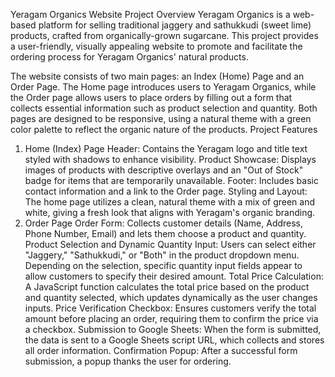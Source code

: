 Yeragam Organics Website
Project Overview
Yeragam Organics is a web-based platform for selling traditional jaggery and sathukkudi (sweet lime) products, crafted from organically-grown sugarcane. This project provides a user-friendly, visually appealing website to promote and facilitate the ordering process for Yeragam Organics' natural products.

The website consists of two main pages: an Index (Home) Page and an Order Page. The Home page introduces users to Yeragam Organics, while the Order page allows users to place orders by filling out a form that collects essential information such as product selection and quantity. Both pages are designed to be responsive, using a natural theme with a green color palette to reflect the organic nature of the products.
Project Features
1. Home (Index) Page
Header: Contains the Yeragam logo and title text styled with shadows to enhance visibility.
Product Showcase: Displays images of products with descriptive overlays and an "Out of Stock" badge for items that are temporarily unavailable.
Footer: Includes basic contact information and a link to the Order page.
Styling and Layout: The home page utilizes a clean, natural theme with a mix of green and white, giving a fresh look that aligns with Yeragam's organic branding.
2. Order Page
Order Form: Collects customer details (Name, Address, Phone Number, Email) and lets them choose a product and quantity.
Product Selection and Dynamic Quantity Input:
Users can select either "Jaggery," "Sathukkudi," or "Both" in the product dropdown menu.
Depending on the selection, specific quantity input fields appear to allow customers to specify their desired amount.
Total Price Calculation: A JavaScript function calculates the total price based on the product and quantity selected, which updates dynamically as the user changes inputs.
Price Verification Checkbox: Ensures customers verify the total amount before placing an order, requiring them to confirm the price via a checkbox.
Submission to Google Sheets: When the form is submitted, the data is sent to a Google Sheets script URL, which collects and stores all order information.
Confirmation Popup: After a successful form submission, a popup thanks the user for ordering.

